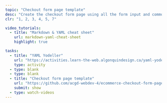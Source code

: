 ```yaml
---
topic: "Checkout form page template"
desc: "Create the checkout form page using all the form input and common page patterns."
clr: "1, 2, 3, 4, 5, 7"

video_tutorials:
  - title: "Markdown & YAML cheat sheet"
    url: markdown-yaml-cheat-sheet
    highlight: true

tasks:
  - title: "YAML Yodeller"
    url: "https://activities.learn-the-web.algonquindesign.ca/yaml-yodeller/"
    type: activity
  - type: blank
  - type: blank
  - title: "Checkout form page template"
    url: "https://github.com/acgd-webdev-4/ecommerce-checkout-form-page-template"
    submit: show
  - type: watch-videos
---
```

